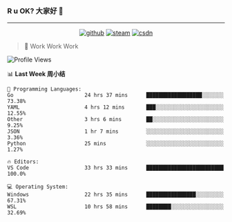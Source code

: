 ### R u OK? 大家好 👋

___

<p align="center">
  <a href="https://bigkjp97.github.io/"><img src="https://img.shields.io/badge/-GitPage-lightgrey" alt="github"></a>
  <a href="https://steamcommunity.com/id/bigkjp/"><img src="https://img.shields.io/badge/-Steam-black" alt="steam"></a>
  <a href="https://blog.csdn.net/qq_38986088"><img src="https://img.shields.io/badge/CSDN-cf000e" alt="csdn"></a>
</p>

> 🧟 Work Work Work

<!--START_SECTION:kjp readme-->
![Profile Views](http://img.shields.io/badge/Mi%20Amigos%E2%99%82%EF%B8%8F-0-ff69b4)

📊 **Last Week 周小结** 

```text
💬 Programming Languages: 
Go                       24 hrs 37 mins      ██████████████████░░░░░░░   73.38% 
YAML                     4 hrs 12 mins       ███░░░░░░░░░░░░░░░░░░░░░░   12.55% 
Other                    3 hrs 6 mins        ██░░░░░░░░░░░░░░░░░░░░░░░   9.25% 
JSON                     1 hr 7 mins         ░░░░░░░░░░░░░░░░░░░░░░░░░   3.36% 
Python                   25 mins             ░░░░░░░░░░░░░░░░░░░░░░░░░   1.27%

🔥 Editors: 
VS Code                  33 hrs 33 mins      █████████████████████████   100.0%

💻 Operating System: 
Windows                  22 hrs 35 mins      ████████████████░░░░░░░░░   67.31% 
WSL                      10 hrs 58 mins      ████████░░░░░░░░░░░░░░░░░   32.69%

```


<!--END_SECTION:kjp readme-->

<!--
**bigkjp97/bigkjp97** is a ✨ _special_ ✨ repository because its `README.md` (this file) appears on your GitHub profile.

Here are some ideas to get you started:

- 🔭 I’m currently working on ...
- 🌱 I’m currently learning ...
- 👯 I’m looking to collaborate on ...
- 🤔 I’m looking for help with ...
- 💬 Ask me about ...
- 📫 How to reach me: ...
- 😄 Pronouns: ...
- ⚡ Fun fact: ... -->
